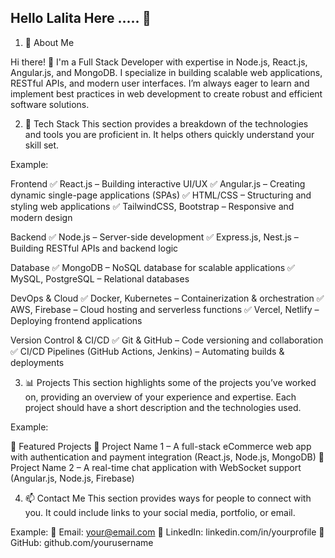 ## Hello Lalita Here ..... 👋

1. 🚀 About Me

Hi there! 👋 I'm a Full Stack Developer with expertise in Node.js, React.js, Angular.js, and MongoDB. I specialize in building scalable web applications, RESTful APIs, and modern user interfaces. I’m always eager to learn and implement best practices in web development to create robust and efficient software solutions.

2. 🔧 Tech Stack
This section provides a breakdown of the technologies and tools you are proficient in. It helps others quickly understand your skill set.

Example:

Frontend
✅ React.js – Building interactive UI/UX
✅ Angular.js – Creating dynamic single-page applications (SPAs)
✅ HTML/CSS – Structuring and styling web applications
✅ TailwindCSS, Bootstrap – Responsive and modern design

Backend
✅ Node.js – Server-side development
✅ Express.js, Nest.js – Building RESTful APIs and backend logic

Database
✅ MongoDB – NoSQL database for scalable applications
✅ MySQL, PostgreSQL – Relational databases

DevOps & Cloud
✅ Docker, Kubernetes – Containerization & orchestration
✅ AWS, Firebase – Cloud hosting and serverless functions
✅ Vercel, Netlify – Deploying frontend applications

Version Control & CI/CD
✅ Git & GitHub – Code versioning and collaboration
✅ CI/CD Pipelines (GitHub Actions, Jenkins) – Automating builds & deployments

3. 📊 Projects
This section highlights some of the projects you’ve worked on, providing an overview of your experience and expertise. Each project should have a short description and the technologies used.

Example:

🚀 Featured Projects
🔹 Project Name 1 – A full-stack eCommerce web app with authentication and payment integration (React.js, Node.js, MongoDB)
🔹 Project Name 2 – A real-time chat application with WebSocket support (Angular.js, Node.js, Firebase)

4. 📫 Contact Me
This section provides ways for people to connect with you. It could include links to your social media, portfolio, or email.

Example:
📩 Email: your@email.com
💼 LinkedIn: linkedin.com/in/yourprofile
🐙 GitHub: github.com/yourusername

